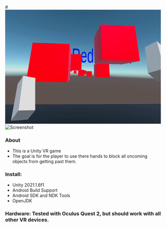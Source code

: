 #![Screenshot](./Screenshot/Gameplay.PNG)
![Screenshot](./Screenshot/GamePlay.gif)
### About
* This is a Unity VR game
* The goal is for the player to use there hands to block all oncoming objects from getting past them. 

### Install:
   * Unity 2021.1.6f1
   * Android Build Support
   * Android SDK and NDK Tools
   * OpenJDK

### Hardware: Tested with Oculus Quest 2, but should work with all other VR devices. 
